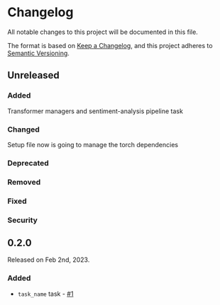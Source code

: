 # Changelog

All notable changes to this project will be documented in this file.

The format is based on [Keep a Changelog](https://keepachangelog.com/en/1.0.0/),
and this project adheres to [Semantic Versioning](https://semver.org/spec/v2.0.0.html).

## Unreleased

### Added
Transformer managers and sentiment-analysis pipeline task

### Changed
Setup file now is going to manage the torch dependencies

### Deprecated

### Removed

### Fixed

### Security

## 0.2.0

Released on Feb 2nd, 2023.

### Added

- `task_name` task - [#1](https://github.com/AlessandroLollo/prefect-huggingface/pull/1)
